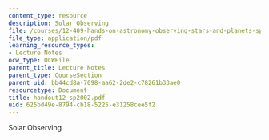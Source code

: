 ```yaml
---
content_type: resource
description: Solar Observing
file: /courses/12-409-hands-on-astronomy-observing-stars-and-planets-spring-2002/625bd49e8794cb185225e31258cee5f2_handout12_sp2002.pdf
file_type: application/pdf
learning_resource_types:
- Lecture Notes
ocw_type: OCWFile
parent_title: Lecture Notes
parent_type: CourseSection
parent_uid: bb44cd8a-7098-aa62-2de2-c78261b33ae0
resourcetype: Document
title: handout12_sp2002.pdf
uid: 625bd49e-8794-cb18-5225-e31258cee5f2
---
```

Solar Observing


